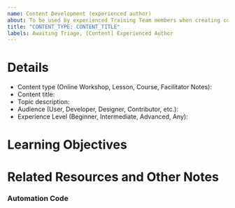 ```yaml
---
name: Content Development (experienced author)
about: To be used by experienced Training Team members when creating content for learn.wordpress.org
title: "CONTENT_TYPE: CONTENT_TITLE"
labels: Awaiting Triage, [Content] Experienced Author
---
```


# Details

- Content type (Online Workshop, Lesson, Course, Facilitator Notes):
- Content title: 
- Topic description: 
- Audience (User, Developer, Designer, Contributor, etc.):
- Experience Level (Beginner, Intermediate, Advanced, Any):

# Learning Objectives
<!--
What will the learner be able to do as a result of this content?
-->

# Related Resources and Other Notes


### Automation Code
<!-- 
Under this comment, type two slashes (//) followed by the code that represents the content type. (Like //example) 
- Online Workshop = online-workshop
- Lesson = lesson
- Course = course
- Facilitator Notes = teach
Once submitted, that code will add a new comment to the issue with the relevant development checklist.
-->
